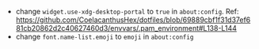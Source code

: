 -	change `widget.use-xdg-desktop-portal` to `true` in `about:config`. Ref: https://github.com/CoelacanthusHex/dotfiles/blob/69889cbf1f31d37ef681cb20862d2c40627460d3/envvars/.pam_environment#L138-L144
-	change ``font.name-list.emoji`` to `emoji` in `about:config`
